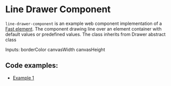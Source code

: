 # Line Drawer Component

`line-drawer-component` is an example web component implementation of a [Fast element](https://www.fast.design/).
The component drawing line over an element container with default values or predefined values.
The class inherits from Drawer abstract class

Inputs:
borderColor
canvasWidth
canvasHeight


## Code examples:

-   [Example 1](../examples/example.html)
